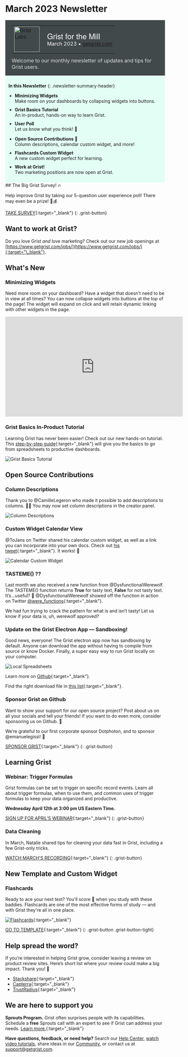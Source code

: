 # March 2023 Newsletter

<style>
  /* restore some poorly overridden defaults */
  .newsletter-header .table {
    background-color: initial;
    border: initial;
  }
  .newsletter-header .table > tbody > tr > td {
    padding: initial;
    border: initial;
    vertical-align: initial;
  }
  .newsletter-header img.header-img {
    padding: initial;
    max-width: initial;
    display: initial;
    padding: initial;
    line-height: initial;
    background-color: initial;
    border: initial;
    border-radius: initial;
    margin: initial;
  }

  /* copy newsletter styles, with a prefix for sufficient specificity */
  .newsletter-header .header {
    border: none;
    padding: 0;
    margin: 0;
  }
  .newsletter-header table > tbody > tr > td.header-image {
    width: 80px;
    padding-right: 16px;
  }
  .newsletter-header table > tbody > tr > td.header-text {
    background-color: #42494B;
    padding: 16px 20px;
  }
  .newsletter-header table.header-top {
    border: none;
    padding: 0;
    margin: 0;
    width: 100%;
  }
  .header-title {
    font-family: Helvetica Neue, Helvetica, Arial, sans-serif;
    font-size: 24px;
    line-height: 28px;
    color: #FFFFFF;
  }
  .header-month {
    color: #FFFFFF;
  }
  .header-welcome {
    margin-top: 12px;
    color: #FFFFFF;
  }
  .newsletter-summary {
    background-color: #e3fff5;
    margin: 0;
    padding: 10px;
  }
  .newsletter-summary-header {
    text-align: center;
    padding-bottom: 10px;
    border-bottom: 1px solid lightgrey;
  }
  .newsletter-summary ul {
    padding-left: 20px;
  }
  .newsletter-summary li {
    margin-bottom: 10px;
  }
  .newsletter-summary li p {
    margin: 0px
  }
</style>
<div class="newsletter-header">
<table class="header" cellpadding="0" cellspacing="0" border="0"><tr>
  <td class="header-text">
    <table class="header-top"><tr>
      <td class="header-image">
        <a href="https://www.getgrist.com">
          <img class="header-img" src="/images/newsletters/grist-labs.png" width="80" height="80" alt="Grist Labs" border="0">
        </a>
      </td>
      <td class="header-top-text">
        <div class="header-title">Grist for the Mill</div>
        <div class="header-month">March 2023
          &#8226; <a href="https://www.getgrist.com/">getgrist.com</a></div>
      </td>
    </tr></table>
    <div class="header-welcome" style="color: #e0e0e0;">
      Welcome to our monthly newsletter of updates and tips for Grist users.
    </div>
  </td>
</tr></table>
</div>
<div class="newsletter-summary row" markdown="1">

**In this Newsletter**
{: .newsletter-summary-header}

<div class="col-md-6" markdown="1">

* **Minimizing Widgets**

    Make room on your dashboards by collapsing widgets into buttons.

* **Grist Basics Tutorial**

    An in-product, hands-on way to learn Grist.

* **User Poll**

    Let us know what you think! 👀        

</div>

<div class="col-md-6" markdown="1">

* **Open Source Contributions 🙏**

    Column descriptions, calendar custom widget, and more! 

* **Flashcards Custom Widget**

    A new custom widget perfect for learning. 

* **Work at Grist!**

    Two marketing positions are now open at Grist.     

</div>

</div>
## The Big Grist Survey! 🔥

Help improve Grist by taking our 5-question user experience poll! There may even be a prize! 🌈💰

[TAKE SURVEY](https://public.getgrist.com/cxcP6cFhuVa6/Grist-Customer-Experience#a1.s5.rrnew.c5){:target="\_blank"}
{: .grist-button}

## Want to work at Grist?

Do you love Grist *and* love marketing? Check out our new job openings at [https://www.getgrist.com/jobs/](https://www.getgrist.com/jobs/){:target="\_blank"}.

## What's New

### Minimizing Widgets 

Need more room on your dashboard? Have a widget that doesn’t need to be in view at all times? You can now collapse widgets into buttons at the top of the page! The widget will expand on click and will retain dynamic linking with other widgets in the page. 

<iframe width="560" height="315" src="https://www.youtube.com/embed/AUiyv4HK7a4?rel=0" frameborder="0" allow="accelerometer; autoplay; encrypted-media; gyroscope; picture-in-picture" allowfullscreen></iframe>

### Grist Basics In-Product Tutorial

Learning Grist has never been easier! Check out our new hands-on tutorial. This [step-by-step guide](https://templates.getgrist.com/doc/woXtXUBmiN5T){:target="\_blank"} will give you the basics to go from spreadsheets to productive dashboards.

![Grist Basics Tutorial](../images/newsletters/2023-03/grist-basics-tutorial.png)

## Open Source Contributions

### Column Descriptions

Thank you to @CamilleLegeron who made it possible to add descriptions to columns. 🎉🙏 You may now set column descriptions in the creator panel. 

![Column Descriptions](../images/newsletters/2023-03/column-descriptions.png)

### Custom Widget Calendar View

@ToJans on Twitter shared his calendar custom widget, as well as a link you can incorporate into your own docs. Check out [his tweet](https://twitter.com/ToJans/status/1638156999249502215){:target="\_blank"}. It works! 💪 

![Calendar Custom Widget](../images/newsletters/2023-03/calendar-custom-widget.png)

### TASTEME()  ??

Last month we also received a new function from @DysfunctionalWerewolf. The TASTEME() function returns **True** for tasty text, **False** for not tasty text. It’s...useful? 🤔 @DysfunctionalWerewolf showed off the function in action on Twitter [@were_functions](https://twitter.com/were_functions/status/1633089030261821441){:target="\_blank"}.

We had fun trying to crack the pattern for what is and isn’t tasty! Let us know if your data is, uh, werewolf approved?

### Update on the Grist Electron App — Sandboxing!

Good news, everyone! The Grist electron app now has sandboxing by default. Anyone can download the app without having to compile from source or know Docker. Finally, a super easy way to run Grist locally on your computer.

![Local Spreadsheets](../images/newsletters/2023-03/nature-is-healing.png)

Learn more on [Github](https://github.com/gristlabs/grist-electron/blob/main/README.md){:target="\_blank"}.

Find the right download file in [this list](https://github.com/gristlabs/grist-electron/releases){:target="\_blank"}.

### Sponsor Grist on Github

Want to show your support for our open source project? Post about us on all your socials and tell your friends! If you want to do even more, consider sponsoring us on Github. 🧡

We’re grateful to our first corporate sponsor Dotphoton, and to sponsor @emanuelegissi! 🙏 

[SPONSOR GRIST](https://github.com/sponsors/gristlabs){:target="\_blank"}
{: .grist-button}

## Learning Grist

### Webinar: Trigger Formulas

Grist formulas can be set to trigger on specific record events. Learn all about trigger formulas, when to use them, and common uses of trigger formulas to keep your data organized and productive.

**Wednesday April 12th at 3:00 pm US Eastern Time.**

[SIGN UP FOR APRIL'S WEBINAR](https://www.getgrist.com/learn-grist-webinar/?utm_source=newsletter&utm_medium=support-site&utm_campaign=build-webinar&utm_term=april-2023&utm_content=){:target="\_blank"}
{: .grist-button}

### Data Cleaning

In March, Natalie shared tips for cleaning your data fast in Grist, including a few Grist-only tricks.

[WATCH MARCH'S RECORDING](https://www.youtube.com/watch?v=evZQiz2kRqo){:target="\_blank"}
{: .grist-button}

## New Template and Custom Widget

### Flashcards

Ready to ace your next test? You'll score 💯 when you study with these baddies. Flashcards are one of the most effective forms of study — and with Grist they're all in one place.

[![Flashcards](../images/newsletters/2023-03/flashcards.png)](https://templates.getgrist.com/keLK5sVeyfPk/Flashcards/){:target="\_blank"}

[GO TO TEMPLATE](https://templates.getgrist.com/keLK5sVeyfPk/Flashcards/){:target="\_blank"}
{: .grist-button .grist-button-tight}

## Help spread the word?
If you’re interested in helping Grist grow, consider leaving a review on product review sites. Here’s  short list where your review could make a big impact. Thank you! 🙏


* [Stackshare](https://stackshare.io/getgrist){:target="\_blank"}
* [Capterra](https://www.capterra.com/p/232821/Grist/){:target="\_blank"}
* [TrustRadius](https://www.trustradius.com/products/grist/){:target="\_blank"}

## We are here to support you

**Sprouts Program.** Grist often surprises people with its capabilities. Schedule a **free** Sprouts call with an expert to see if Grist can address your needs. [Learn more.](https://www.getgrist.com/sprouts-program/){:target="\_blank"}

**Have questions, feedback, or need help?** Search our [Help Center](../index.md), [watch video
tutorials](https://www.youtube.com/channel/UCx0ioQrrC-bIrkmZ7ZULr0g/playlists), share ideas in our
[Community](https://community.getgrist.com), or contact us at <support@getgrist.com>.